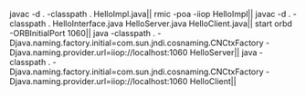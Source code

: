 javac -d . -classpath . HelloImpl.java||
rmic -poa -iiop HelloImpl||
javac -d . -classpath . HelloInterface.java HelloServer.java HelloClient.java||
start orbd -ORBInitialPort 1060||
java -classpath . -Djava.naming.factory.initial=com.sun.jndi.cosnaming.CNCtxFactory -Djava.naming.provider.url=iiop://localhost:1060 HelloServer||
java -classpath . -Djava.naming.factory.initial=com.sun.jndi.cosnaming.CNCtxFactory -Djava.naming.provider.url=iiop://localhost:1060 HelloClient|| 
